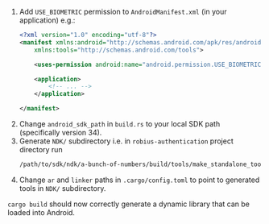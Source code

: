 1. Add `USE_BIOMETRIC` permission to `AndroidManifest.xml` (in your application) e.g.:
    ```xml
    <?xml version="1.0" encoding="utf-8"?>
    <manifest xmlns:android="http://schemas.android.com/apk/res/android"
        xmlns:tools="http://schemas.android.com/tools">

        <uses-permission android:name="android.permission.USE_BIOMETRIC" />

        <application>
            <!-- ... -->
        </application>

    </manifest>
    ```
2. Change `android_sdk_path` in `build.rs` to your local SDK path (specifically version 34).
3. Generate `NDK/` subdirectory i.e. in `robius-authentication` project directory run
   ```bash
   /path/to/sdk/ndk/a-bunch-of-numbers/build/tools/make_standalone_toolchain.py --api 34 --arch arm64 --install-dir NDK/arm64
   ```
4. Change `ar` and `linker` paths in `.cargo/config.toml` to point to generated tools in `NDK/` subdirectory.

`cargo build` should now correctly generate a dynamic library that can be loaded into Android.